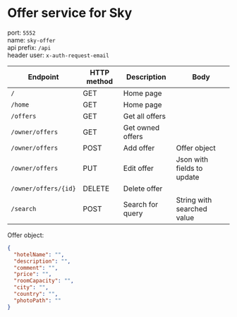# Offer service for Sky

port: `5552`    
name: `sky-offer`  
api prefix: `/api`  
header user: `x-auth-request-email`

| Endpoint             | HTTP method | Description      | Body                       | 
|----------------------|-------------|------------------|----------------------------|
| `/`                  | GET         | Home page        |                            | 
| `/home`              | GET         | Home page        |                            | 
| `/offers`            | GET         | Get all offers   |                            | 
| `/owner/offers`      | GET         | Get owned offers |                            | 
| `/owner/offers`      | POST        | Add offer        | Offer object               | 
| `/owner/offers`      | PUT         | Edit offer       | Json with fields to update | 
| `/owner/offers/{id}` | DELETE      | Delete offer     |                            | 
| `/search`            | POST        | Search for query | String with searched value | 

Offer object:

```json
{
  "hotelName": "",
  "description": "",
  "comment": "",
  "price": "",
  "roomCapacity": "",
  "city": "",
  "country": "",
  "photoPath": ""
}
```
